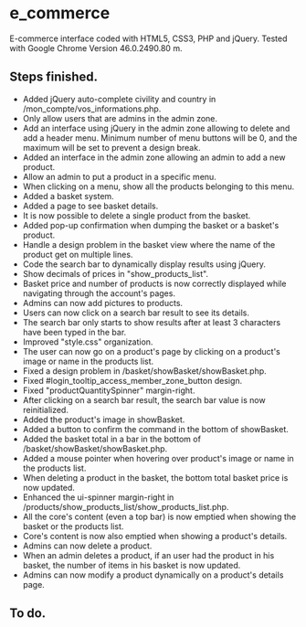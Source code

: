 # e_commerce
E-commerce interface coded with HTML5, CSS3, PHP and jQuery.
Tested with Google Chrome Version 46.0.2490.80 m.

## Steps finished.
* Added jQuery auto-complete civility and country in /mon_compte/vos_informations.php.
* Only allow users that are admins in the admin zone.
* Add an interface using jQuery in the admin zone allowing to delete and add a header menu.
  Minimum number of menu buttons will be 0, and the maximum will be set to prevent a design break.
* Added an interface in the admin zone allowing an admin to add a new product.
* Allow an admin to put a product in a specific menu.
* When clicking on a menu, show all the products belonging to this menu.
* Added a basket system.
* Added a page to see basket details.
* It is now possible to delete a single product from the basket.
* Added pop-up confirmation when dumping the basket or a basket's product.
* Handle a design problem in the basket view where the name of the product get on multiple lines.
* Code the search bar to dynamically display results using jQuery.
* Show decimals of prices in "show_products_list".
* Basket price and number of products is now correctly displayed while navigating
  through the account's pages.
* Admins can now add pictures to products.
* Users can now click on a search bar result to see its details.
* The search bar only starts to show results after at least 3 characters have been typed
  in the bar.
* Improved "style.css" organization.
* The user can now go on a product's page by clicking on a product's image or name
  in the products list.
* Fixed a design problem in /basket/showBasket/showBasket.php.
* Fixed #login_tooltip_access_member_zone_button design.
* Fixed "productQuantitySpinner" margin-right.
* After clicking on a search bar result, the search bar value is now reinitialized.
* Added the product's image in showBasket.
* Added a button to confirm the command in the bottom of showBasket.
* Added the basket total in a bar in the bottom of /basket/showBasket/showBasket.php.
* Added a mouse pointer when hovering over product's image or name in the products list.
* When deleting a product in the basket, the bottom total basket price is now updated.
* Enhanced the ui-spinner margin-right in /products/show_products_list/show_products_list.php.
* All the core's content (even a top bar) is now emptied when showing the basket
  or the products list.
* Core's content is now also emptied when showing a product's details.
* Admins can now delete a product.
* When an admin deletes a product, if an user had the product in his basket,
  the number of items in his basket is now updated.
* Admins can now modify a product dynamically on a product's details page.

## To do.
